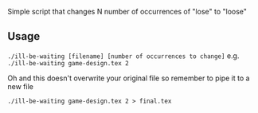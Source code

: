 Simple script that changes N number of occurrences of "lose" to "loose"

## Usage
`./ill-be-waiting [filename] [number of occurrences to change]` e.g. `./ill-be-waiting game-design.tex 2`

Oh and this doesn't overwrite your original file so remember to pipe it to a new file 

`./ill-be-waiting game-design.tex 2 > final.tex`
